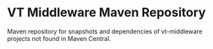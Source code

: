 # VT Middleware Maven Repository

Maven repository for snapshots and dependencies of vt-middleware projects
not found in Maven Central.

